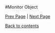#Monitor Object

<Text Here>

[Prev Page](https://github.com/Krithika-Balan2290/Concurrency-Design-Patterns/blob/master/Docs/suspension.md) | [Next Page](https://github.com/Krithika-Balan2290/Concurrency-Design-Patterns/blob/master/Docs/reactor.md)
 
 [Back to contents](https://github.com/Krithika-Balan2290/Concurrency-Design-Patterns/blob/master/Index.md)
